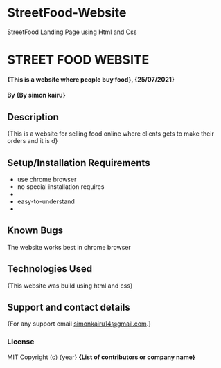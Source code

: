 # StreetFood-Website
StreetFood Landing Page using Html and Css
# STREET FOOD WEBSITE 
#### {This is a website where people buy food}, {25/07/2021}
#### By **{By simon kairu}**
## Description
{This is a website for selling food online where clients gets to make their orders and it is d}
## Setup/Installation Requirements
* use chrome browser
* no special installation requires
* 
* easy-to-understand
* 

## Known Bugs
The website works best in chrome browser
## Technologies Used
{This website was build using html and css}
## Support and contact details
{For any support email simonkairu14@gmail.com.}
### License
MIT
Copyright (c) {year} **{List of contributors or company name}**
  